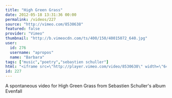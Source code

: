 ```yaml
---
title: "High Green Grass"
date: 2012-05-18 13:31:36 00:00
permalink: /videos/227
source: "http://vimeo.com/8530638"
featured: false
provider: "Vimeo"
thumbnail: "http://b.vimeocdn.com/ts/400/150/40015072_640.jpg"
user:
  id: 276
  username: "apropos"
  name: "Barbara"
tags: ["music","poetry","sebastien schuller"]
html: "<iframe src=\"http://player.vimeo.com/video/8530638\" width=\"640\" height=\"480\" frameborder=\"0\" webkitallowfullscreen mozallowfullscreen allowfullscreen></iframe>"
id: 227
---
```


A spontaneous video for High Green Grass from Sebastien Schuller's album Evenfall